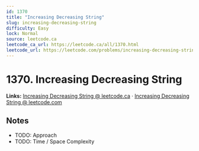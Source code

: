 ```yaml
--- 
id: 1370
title: "Increasing Decreasing String"
slug: increasing-decreasing-string
difficulty: Easy
lock: Normal
source: leetcode.ca
leetcode_ca_url: https://leetcode.ca/all/1370.html
leetcode_url: https://leetcode.com/problems/increasing-decreasing-string/
---
```


# 1370. Increasing Decreasing String

**Links:** [Increasing Decreasing String @ leetcode.ca](https://leetcode.ca/all/1370.html) · [Increasing Decreasing String @ leetcode.com](https://leetcode.com/problems/increasing-decreasing-string/)

## Notes
- TODO: Approach
- TODO: Time / Space Complexity
